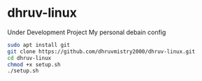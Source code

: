 # dhruv-linux
Under Development Project
My personal debain config
```bash
sudo apt install git
git clone https://github.com/dhruvmistry2000/dhruv-linux.git
cd dhruv-linux
chmod +x setup.sh
./setup.sh
```
